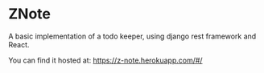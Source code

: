 # ZNote

A basic implementation of a todo keeper, using django rest framework and React.

You can find it hosted at: https://z-note.herokuapp.com/#/
